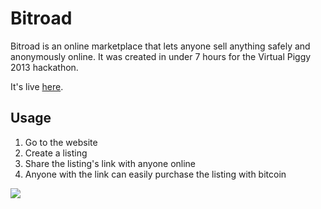 # Bitroad

Bitroad is an online marketplace that lets anyone sell anything safely and
anonymously online. It was created in under 7 hours for the Virtual Piggy 2013
hackathon.

It's live [here](http://bitroad.io).

## Usage

1. Go to the website
2. Create a listing
3. Share the listing's link with anyone online
4. Anyone with the link can easily purchase the listing with bitcoin

![](http://i.imgur.com/FjjOmMt.gif)
